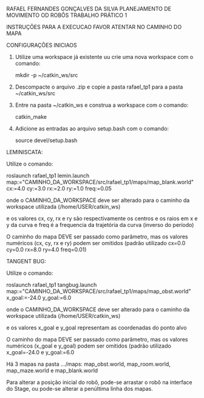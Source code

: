 RAFAEL FERNANDES GONÇALVES DA SILVA
PLANEJAMENTO DE MOVIMENTO OD ROBÔS
TRABALHO PRÁTICO 1

INSTRUÇÕES PARA A EXECUCAO
FAVOR ATENTAR NO CAMINHO DO MAPA



CONFIGURAÇÕES INICIAOS

1. Utilize uma workspace já existente uu crie uma nova workspace com o comando:

   mkdir -p ~/catkin_ws/src

2. Descompacte o arquivo .zip e copie a pasta rafael_tp1 para a pasta ~/catkin_ws/src

3. Entre na pasta ~/catkin_ws e construa a workspace com o comando:

   catkin_make

4. Adicione as entradas ao arquivo setup.bash com o comando:

   source devel/setup.bash



LEMINISCATA:

Utilize o comando:

   roslaunch rafael_tp1 lemin.launch map:="CAMINHO_DA_WORKSPACE/src/rafael_tp1/maps/map_blank.world" cx:=4.0 cy:=3.0 rx:=2.0 ry:=1.0 freq:=0.05

   onde o CAMINHO_DA_WORKSPACE deve ser alterado para o caminho da workspace utilizada (/home/USER/catkin_ws)

   e os valores cx, cy, rx e ry são respectivamente os centros e os raios em x e y da curva e freq é a frequencia da trajetória da curva (inverso do período)

   O caminho do mapa DEVE ser passado como parâmetro, mas os valores numéricos (cx, cy, rx e ry) podem ser omitidos (padrão utilizado cx=0.0 cy=0.0 rx=8.0 ry=4.0 freq=0.01)



TANGENT BUG:

Utilize o comando:

   roslaunch rafael_tp1 tangbug.launch map:="CAMINHO_DA_WORKSPACE/src/rafael_tp1/maps/map_obst.world" x_goal:=-24.0 y_goal:=6.0

   onde o CAMINHO_DA_WORKSPACE deve ser alterado para o caminho da workspace utilizada (/home/USER/catkin_ws)

   e os valores x_goal e y_goal representam as coordenadas do ponto alvo

   O caminho do mapa DEVE ser passado como parâmetro, mas os valores numéricos (x_goal e y_goal) podem ser omitidos (padrão utilizado x_goal=-24.0 e y_goal:=6.0

   Há 3 mapas na pasta .../maps: map_obst.world, map_room.world, map_maze.world e map_blank.world

   Para alterar a posição inicial do robô, pode-se arrastar o robô na interface do Stage, ou pode-se alterar a penúltima linha dos mapas.
